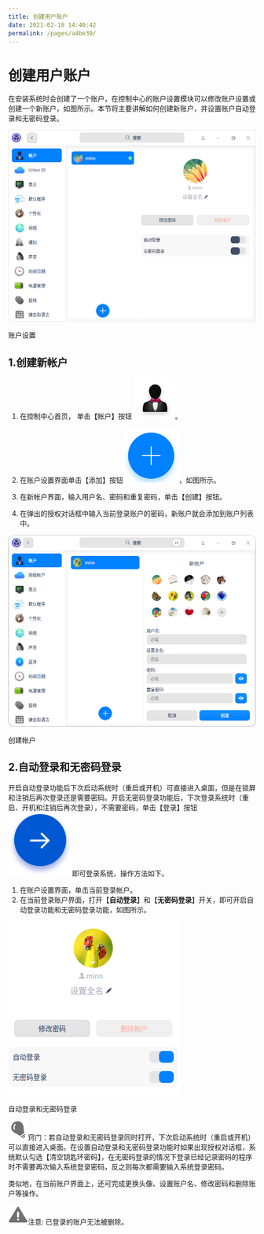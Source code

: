 ```yaml
---
title: 创建用户账户
date: 2021-02-18 14:40:42
permalink: /pages/a4be30/
---
```

# 创建用户账户

在安装系统时会创建了一个账户，在控制中心的账户设置模块可以修改账户设置或创建一个新账户，如图所示。本节将主要讲解如何创建新账户，并设置账户自动登录和无密码登录。

![img](./fig/account.png) 

账户设置

## 1.创建新帐户

1. 在控制中心首页， 单击【帐户】按钮 ![account_normal](./fig/account_normal.svg)。

2. 在账户设置界面单击【添加】按钮![img](./fig/add.svg)，如图所示。

3. 在新帐户界面，输入用户名、密码和重复密码，单击【创建】按钮。

4. 在弹出的授权对话框中输入当前登录账户的密码，新账户就会添加到账户列表中。

 ![img](./fig/createAccount1.png)

创建帐户

## 2.自动登录和无密码登录

开启自动登录功能后下次启动系统时（重启或开机）可直接进入桌面，但是在锁屏和注销后再次登录还是需要密码。开启无密码登录功能后，下次登录系统时（重启、开机和注销后再次登录），不需要密码，单击【登录】按钮 ![img](./fig/login.svg)即可登录系统，操作方法如下。

1. 在账户设置界面，单击当前登录帐户。
2. 在当前登录账户界面，打开【**自动登录**】和【**无密码登录**】开关，即可开启自动登录功能和无密码登录功能，如图所示。

![img](./fig/createAccount2.png) 

自动登录和无密码登录

![tips](./fig/tips.svg)窍门：若自动登录和无密码登录同时打开，下次启动系统时（重启或开机）可以直接进入桌面。在设置自动登录和无密码登录功能时如果出现授权对话框，系统默认勾选【清空钥匙环密码】，在无密码登录的情况下登录已经记录密码的程序时不需要再次输入系统登录密码，反之则每次都需要输入系统登录密码。

类似地，在当前账户界面上，还可完成更换头像、设置账户名、修改密码和删除账户等操作。

![attention](./fig/attention.svg)注意: 已登录的账户无法被删除。



